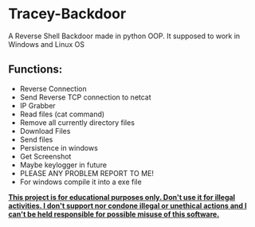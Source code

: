 # Tracey-Backdoor
A Reverse Shell Backdoor made in python OOP.
It supposed to work in Windows and Linux OS

## Functions:
* Reverse Connection
* Send Reverse TCP connection to netcat
* IP Grabber
* Read files (cat command)
* Remove all currently directory files
* Download Files
* Send files
* Persistence in windows
* Get Screenshot
* Maybe keylogger in future
* PLEASE ANY PROBLEM REPORT TO ME!
* For windows compile it into a exe file


<a href="https://cdn.discordapp.com/attachments/876919540682989609/900477242616979526/unknown.png">


**This project is for educational purposes only. Don't use it for illegal activities. I don't support nor condone illegal or unethical actions and I can't be held responsible for possible misuse of this software.**
